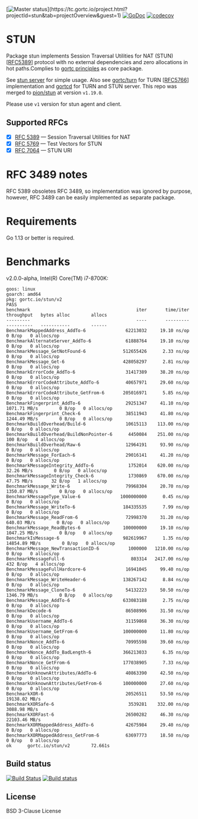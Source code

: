 [![Master status](https://tc.gortc.io/app/rest/builds/buildType:(id:stun_MasterStatus)/statusIcon.svg)](https://tc.gortc.io/project.html?projectId=stun&tab=projectOverview&guest=1)
[![GoDoc](https://godoc.org/gortc.io/stun?status.svg)](http://godoc.org/gortc.io/stun)
[![codecov](https://codecov.io/gh/gortc/stun/branch/master/graph/badge.svg)](https://codecov.io/gh/gortc/stun)
# STUN
Package stun implements Session Traversal Utilities for NAT (STUN)
[[RFC5389](https://tools.ietf.org/html/rfc5389)] protocol with no
external dependencies and zero allocations in hot paths.Complies to
[gortc principles](https://gortc.io/#principles) as core package.

See [stun server](https://github.com/gortc/stund) for simple usage. Also see
[gortc/turn](https://github.com/gortc/turn) for TURN
[[RFC5766](https://tools.ietf.org/html/rfc5766)] implementation and
[gortcd](https://github.com/gortc/gortcd) for TURN and STUN server. This
repo was merged to [pion/stun](https://github.com/pion/stun) at version
`v1.19.0`.

Please use `v1` version for stun agent and client.

## Supported RFCs
- [x] [RFC 5389](https://tools.ietf.org/html/rfc5389) — Session Traversal Utilities for NAT
- [x] [RFC 5769](https://tools.ietf.org/html/rfc5769) — Test Vectors for STUN
- [x] [RFC 7064](https://tools.ietf.org/html/rfc7064) — STUN URI

# RFC 3489 notes
RFC 5389 obsoletes RFC 3489, so implementation was ignored by purpose, however,
RFC 3489 can be easily implemented as separate package.

# Requirements
Go 1.13 or better is required.

# Benchmarks

v2.0.0-alpha, Intel(R) Core(TM) i7-8700K:

```
goos: linux
goarch: amd64
pkg: gortc.io/stun/v2
PASS
benchmark                                        iter       time/iter      throughput   bytes alloc        allocs
---------                                        ----       ---------      ----------   -----------        ------
BenchmarkMappedAddress_AddTo-6               62213032     19.10 ns/op                        0 B/op   0 allocs/op
BenchmarkAlternateServer_AddTo-6             61888764     19.10 ns/op                        0 B/op   0 allocs/op
BenchmarkMessage_GetNotFound-6              512655426      2.33 ns/op                        0 B/op   0 allocs/op
BenchmarkMessage_Get-6                      428058297      2.81 ns/op                        0 B/op   0 allocs/op
BenchmarkErrorCode_AddTo-6                   31417389     38.20 ns/op                        0 B/op   0 allocs/op
BenchmarkErrorCodeAttribute_AddTo-6          40657971     29.60 ns/op                        0 B/op   0 allocs/op
BenchmarkErrorCodeAttribute_GetFrom-6       205016971      5.85 ns/op                        0 B/op   0 allocs/op
BenchmarkFingerprint_AddTo-6                 29251347     41.10 ns/op    1071.71 MB/s        0 B/op   0 allocs/op
BenchmarkFingerprint_Check-6                 38511943     41.80 ns/op    1244.49 MB/s        0 B/op   0 allocs/op
BenchmarkBuildOverhead/Build-6               10615113    113.00 ns/op                        0 B/op   0 allocs/op
BenchmarkBuildOverhead/BuildNonPointer-6      4450084    251.00 ns/op                      100 B/op   4 allocs/op
BenchmarkBuildOverhead/Raw-6                 12964191     93.90 ns/op                        0 B/op   0 allocs/op
BenchmarkMessage_ForEach-6                   29016141     41.20 ns/op                        0 B/op   0 allocs/op
BenchmarkMessageIntegrity_AddTo-6             1752014    620.00 ns/op      32.26 MB/s        0 B/op   0 allocs/op
BenchmarkMessageIntegrity_Check-6             1730869    670.00 ns/op      47.75 MB/s       32 B/op   1 allocs/op
BenchmarkMessage_Write-6                     79968304     20.70 ns/op    1350.87 MB/s        0 B/op   0 allocs/op
BenchmarkMessageType_Value-6               1000000000      0.45 ns/op                        0 B/op   0 allocs/op
BenchmarkMessage_WriteTo-6                  184335535      7.99 ns/op                        0 B/op   0 allocs/op
BenchmarkMessage_ReadFrom-6                  72998370     31.20 ns/op     640.03 MB/s        0 B/op   0 allocs/op
BenchmarkMessage_ReadBytes-6                100000000     19.10 ns/op    1047.25 MB/s        0 B/op   0 allocs/op
BenchmarkIsMessage-6                        982619967      1.35 ns/op   14854.89 MB/s        0 B/op   0 allocs/op
BenchmarkMessage_NewTransactionID-6           1000000   1210.00 ns/op                        0 B/op   0 allocs/op
BenchmarkMessageFull-6                         803314   2417.00 ns/op                      432 B/op   4 allocs/op
BenchmarkMessageFullHardcore-6               16941045     99.40 ns/op                        0 B/op   0 allocs/op
BenchmarkMessage_WriteHeader-6              138267142      8.84 ns/op                        0 B/op   0 allocs/op
BenchmarkMessage_CloneTo-6                   54132223     50.50 ns/op    1346.79 MB/s        0 B/op   0 allocs/op
BenchmarkMessage_AddTo-6                    633083188      2.75 ns/op                        0 B/op   0 allocs/op
BenchmarkDecode-6                            86508906     31.50 ns/op                        0 B/op   0 allocs/op
BenchmarkUsername_AddTo-6                    31159868     36.30 ns/op                        0 B/op   0 allocs/op
BenchmarkUsername_GetFrom-6                 100000000     11.80 ns/op                        0 B/op   0 allocs/op
BenchmarkNonce_AddTo-6                       70995598     39.60 ns/op                        0 B/op   0 allocs/op
BenchmarkNonce_AddTo_BadLength-6            366213033      6.35 ns/op                        0 B/op   0 allocs/op
BenchmarkNonce_GetFrom-6                    177038905      7.33 ns/op                        0 B/op   0 allocs/op
BenchmarkUnknownAttributes/AddTo-6           40863390     42.50 ns/op                        0 B/op   0 allocs/op
BenchmarkUnknownAttributes/GetFrom-6        100000000     27.60 ns/op                        0 B/op   0 allocs/op
BenchmarkXOR-6                               20526511     53.50 ns/op   19138.02 MB/s                            
BenchmarkXORSafe-6                            3539281    332.00 ns/op    3088.98 MB/s                            
BenchmarkXORFast-6                           26500282     46.30 ns/op   22103.46 MB/s                            
BenchmarkXORMappedAddress_AddTo-6            42675984     29.40 ns/op                        0 B/op   0 allocs/op
BenchmarkXORMappedAddress_GetFrom-6          63697773     18.50 ns/op                        0 B/op   0 allocs/op
ok      gortc.io/stun/v2        72.661s

```

## Build status
[![Build Status](https://travis-ci.com/gortc/stun.svg)](https://travis-ci.com/gortc/stun)
[![Build status](https://ci.appveyor.com/api/projects/status/fw3drn3k52mf5ghw/branch/master?svg=true)](https://ci.appveyor.com/project/ernado/stun-j08g0/branch/master)

## License
BSD 3-Clause License
